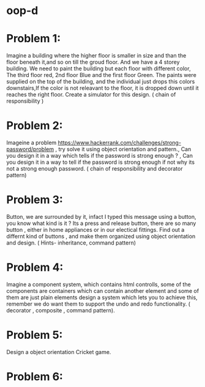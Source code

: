 # oop-d

# Problem 1:

Imagine a building where the higher floor is smaller in size and than the floor beneath it,and so on till the groud floor. And we have a 4 storey building. We need to paint the building but each floor with different color, The third floor red, 2nd floor Blue and the first floor Green. The paints were supplied on the top of the building, and the individual just drops this colors downstairs,If the color is not releavant to the floor, it is dropped down until it reaches the right floor.
Create a simulator for this design. ( chain of responsibility ) 

# Problem 2: 

Imageine a problem https://www.hackerrank.com/challenges/strong-password/problem , try solve it using object orientation and pattern., Can you design it in a way which tells if the password is strong enough ? , Can you design it in a way to tell if the password is strong enough if not why its not a strong enough password.  ( chain of responsibility and decorator pattern) 

# Problem 3:

Button, we are surrounded by it, infact I typed this message using a button, you know what kind is it ? Its a press and release button, there are so many button , either in home appliances or in our electical fittings. Find out a differnt kind of buttons , and make them organized using object orientation and design. ( Hints- inheritance, command pattern)

# Problem 4:

Imagine a component system, which contains html controlls, some of the components are containers which can contain another element and some of them are just plain elements design a system which lets you to achieve this, remember we do want them to support the undo and redo functionality. ( decorator , composite , command pattern).

# Problem 5:

Design a object orientation Cricket game.

# Problem 6: 


